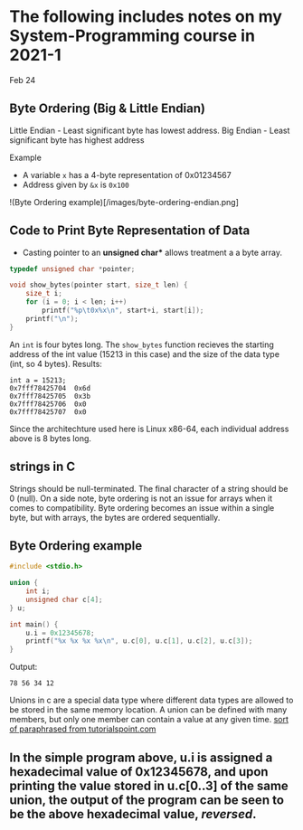 # The following includes notes on my System-Programming course in 2021-1

Feb 24

## Byte Ordering (Big & Little Endian)

Little Endian - Least significant byte has lowest address.
Big Endian - Least significant byte has highest address

Example 
- A variable `x` has a 4-byte representation of 0x01234567
- Address given by `&x` is `0x100`

!(Byte Ordering example)[/images/byte-ordering-endian.png]

## Code to Print Byte Representation of Data
- Casting pointer to an **unsigned char\*** allows treatment a a byte array.
```c
typedef unsigned char *pointer;

void show_bytes(pointer start, size_t len) {
	size_t i;
	for (i = 0; i < len; i++)
		printf("%p\t0x%x\n", start+i, start[i]);
	printf("\n");
}
```
An `int` is four bytes long. The `show_bytes` function recieves the starting address of the int value (15213 in this case) and the size of the data type (int, so 4 bytes). 
Results:
```
int a = 15213;
0x7fff78425704  0x6d
0x7fff78425705  0x3b
0x7fff78425706  0x0
0x7fff78425707  0x0
```
Since the architechture used here is Linux x86-64, each individual address above is 8 bytes long. 

## strings in C
Strings should be null-terminated. The final character of a string should be 0 (null). 
On a side note, byte ordering is not an issue for arrays when it comes to compatibility. Byte ordering becomes an issue within a single byte, but with arrays, the bytes are ordered sequentially.

## Byte Ordering example
```c
#include <stdio.h>

union {
	int i;
	unsigned char c[4];
} u;

int main() {
	u.i = 0x12345678;
	printf("%x %x %x %x\n", u.c[0], u.c[1], u.c[2], u.c[3]);
}
```
Output:
```
78 56 34 12
```
Unions in c are a special data type where different data types are allowed to be stored in the same memory location. A union can be defined with many members, but only one member can contain a value at any given time. [sort of paraphrased from tutorialspoint.com](https://tutorialspoint.com/cprogramming/c_unions.htm)

In the simple program above, u.i is assigned a hexadecimal value of 0x12345678, and upon printing the value stored in u.c[0..3] of the same union, the output of the program can be seen to be the above hexadecimal value, *reversed*.
---
